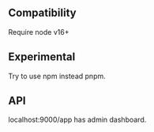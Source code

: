 ## Compatibility

Require node v16+

## Experimental

Try to use npm instead pnpm.

## API
localhost:9000/app has admin dashboard.
